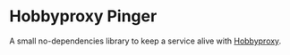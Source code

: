 # Hobbyproxy Pinger

A small no-dependencies library to keep a service alive with [Hobbyproxy](https://github.com/wolfie/hobbyproxy).
